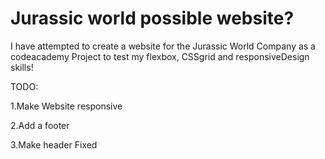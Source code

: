 # Jurassic world possible website?
I have attempted to create a website for the Jurassic World Company as a codeacademy Project to test my flexbox, CSSgrid and responsiveDesign skills!

TODO: 

1.Make Website responsive

2.Add a footer

3.Make header Fixed
